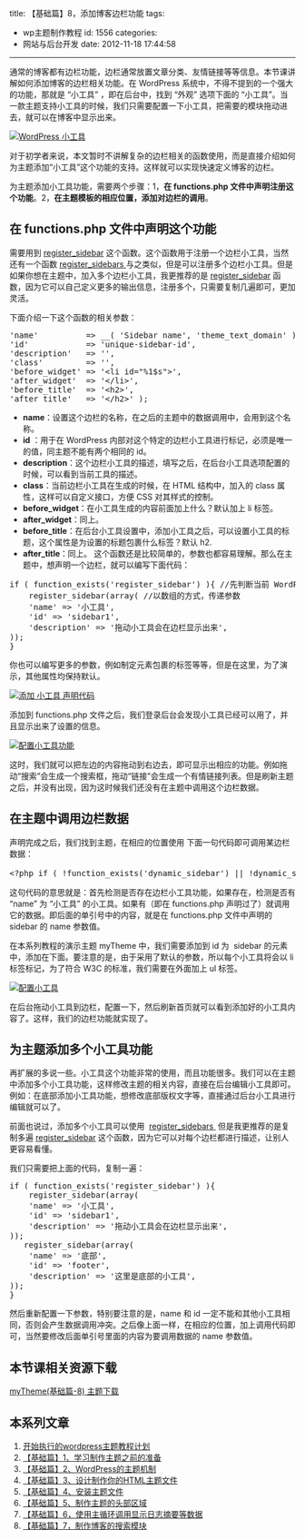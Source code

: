 title: 【基础篇】8，添加博客边栏功能
tags:
  - wp主题制作教程
id: 1556
categories:
  - 网站与后台开发
date: 2012-11-18 17:44:58
---

通常的博客都有边栏功能，边栏通常放置文章分类、友情链接等等信息。本节课讲解如何添加博客的边栏相关功能。在 WordPress 系统中，不得不提到的一个强大的功能，那就是 “小工具” ，即在后台中，找到 “外观” 选项下面的 “小工具”。当一款主题支持小工具的时候，我们只需要配置一下小工具，把需要的模块拖动进去，就可以在博客中显示出来。

[![](http://qxzm-img.b0.upaiyun.com/blog/2012/11/1556/sidebar0.png "WordPress 小工具")](http://qxzm-img.b0.upaiyun.com/blog/2012/11/1556/sidebar0.png)

对于初学者来说，本文暂时不讲解复杂的边栏相关的函数使用，而是直接介绍如何为主题添加“小工具”这个功能的支持。这样就可以实现快速定义博客的边栏。

为主题添加小工具功能，需要两个步骤：1，**在 functions.php 文件中声明注册这个功能**。2，**在主题模板的相应位置，添加对边栏的调用**。

## 在 functions.php 文件中声明这个功能

需要用到 [register_sidebar](http://codex.wordpress.org/Function_Reference/register_sidebar) 这个函数。这个函数用于注册一个边栏小工具，当然还有一个函数 [ register_sidebars ](http://codex.wordpress.org/Function_Reference/register_sidebars "Function Reference/register sidebars")与之类似，但是可以注册多个边栏小工具。但是如果你想在主题中，加入多个边栏小工具，我更推荐的是 [ register_sidebar](http://codex.wordpress.org/Function_Reference/register_sidebars "Function Reference/register sidebars") 函数，因为它可以自己定义更多的输出信息，注册多个，只需要复制几遍即可，更加灵活。

下面介绍一下这个函数的相关参数：
<pre>'name'          =&gt; __( 'Sidebar name', 'theme_text_domain' ),
'id'            =&gt; 'unique-sidebar-id',
'description'   =&gt; '',
'class'         =&gt; '',
'before_widget' =&gt; '&lt;li id="%1$s"&gt;',
'after_widget'  =&gt; '&lt;/li&gt;',
'before_title'  =&gt; '&lt;h2&gt;',
'after_title'   =&gt; '&lt;/h2&gt;' );</pre>

*   **name**：设置这个边栏的名称，在之后的主题中的数据调用中，会用到这个名称。
*   **id** ：用于在 WordPress 内部对这个特定的边栏小工具进行标记，必须是唯一的值，同主题不能有两个相同的 id。
*   **description**：这个边栏小工具的描述，填写之后，在后台小工具选项配置的时候，可以看到当前工具的描述。
*   **class**：当前边栏小工具在生成的时候，在 HTML 结构中，加入的 class 属性，这样可以自定义接口，方便 CSS 对其样式的控制。
*   **before_widget**：在小工具生成的内容前面加上什么？默认加上 li 标签。
*   **after_widget**：同上。
*   **before_title**：在后台小工具设置中，添加小工具之后，可以设置小工具的标题，这个属性是为设置的标题包裹什么标签？默认 h2.
*   **after_title**：同上。
这个函数还是比较简单的，参数也都容易理解。那么在主题中，想声明一个边栏，就可以编写下面代码：
<pre>if ( function_exists('register_sidebar') ){ //先判断当前 WordPress 是否支持边栏小工具功能
    register_sidebar(array( //以数组的方式，传递参数
    'name' =&gt; '小工具',
    'id' =&gt; 'sidebar1',
    'description' =&gt; '拖动小工具会在边栏显示出来',
));
}</pre>
你也可以编写更多的参数，例如制定元素包裹的标签等等，但是在这里，为了演示，其他属性均保持默认。

[![](http://qxzm-img.b0.upaiyun.com/blog/2012/11/1556/sidebar1.png "添加 小工具 声明代码")](http://qxzm-img.b0.upaiyun.com/blog/2012/11/1556/sidebar1.png)

添加到 functions.php 文件之后，我们登录后台会发现小工具已经可以用了，并且显示出来了设置的信息。

[![](http://qxzm-img.b0.upaiyun.com/blog/2012/11/1556/sidebar2.png "配置小工具功能")](http://qxzm-img.b0.upaiyun.com/blog/2012/11/1556/sidebar2.png)

这时，我们就可以把左边的内容拖动到右边去，即可显示出相应的功能。例如拖动“搜索”会生成一个搜索框，拖动“链接”会生成一个有情链接列表。但是刷新主题之后，并没有出现，因为这时候我们还没有在主题中调用这个边栏数据。

## 在主题中调用边栏数据

声明完成之后，我们找到主题，在相应的位置使用 下面一句代码即可调用某边栏数据：
<pre>&lt;?php if ( !function_exists('dynamic_sidebar') || !dynamic_sidebar('小工具') ) : ?&gt;&lt;?php endif; ?&gt;</pre>
这句代码的意思就是：首先检测是否存在边栏小工具功能，如果存在，检测是否有 “name” 为 “小工具” 的小工具。如果有（即在 functions.php 声明过了）就调用它的数据。即后面的单引号中的内容，就是在 functions.php 文件中声明的 sidebar 的 name 参数值。

在本系列教程的演示主题 myTheme 中，我们需要添加到 id 为  sidebar 的元素中，添加在下面。要注意的是，由于采用了默认的参数，所以每个小工具将会以 li 标签标记，为了符合 W3C 的标准，我们需要在外面加上 ul 标签。

[![](http://qxzm-img.b0.upaiyun.com/blog/2012/11/1556/sidebar3.png "配置小工具")](http://qxzm-img.b0.upaiyun.com/blog/2012/11/1556/sidebar3.png)

在后台拖动小工具到边栏，配置一下，然后刷新首页就可以看到添加好的小工具内容了。这样，我们的边栏功能就实现了。

## 为主题添加多个小工具功能

再扩展的多说一些。小工具这个功能非常的使用，而且功能很多。我们可以在主题中添加多个小工具功能，这样修改主题的相关内容，直接在后台编辑小工具即可。例如：在底部添加小工具功能，想修改底部版权文字等，直接通过后台小工具进行编辑就可以了。

前面也说过，添加多个小工具可以使用  [ register_sidebars ](http://codex.wordpress.org/Function_Reference/register_sidebars "Function Reference/register sidebars") 但是我更推荐的是复制多遍 [register_sidebar](http://codex.wordpress.org/Function_Reference/register_sidebar) 这个函数，因为它可以对每个边栏都进行描述，让别人更容易看懂。

我们只需要把上面的代码，复制一遍：
<pre>if ( function_exists('register_sidebar') ){ 
    register_sidebar(array( 
    'name' =&gt; '小工具',
    'id' =&gt; 'sidebar1',
    'description' =&gt; '拖动小工具会在边栏显示出来',
));
   register_sidebar(array( 
    'name' =&gt; '底部',
    'id' =&gt; 'footer',
    'description' =&gt; '这里是底部的小工具',
));
}</pre>
然后重新配置一下参数，特别要注意的是，name 和 id 一定不能和其他小工具相同，否则会产生数据调用冲突。之后像上面一样，在相应的位置，加上调用代码即可，当然要修改后面单引号里面的内容为要调用数据的 name 参数值。

## 本节课相关资源下载

[myTheme(基础篇-8) 主题下载](http://pan.baidu.com/share/link?shareid=133909&amp;uk=706095745)

## 本系列文章

1.  [开始执行的wordpress主题教程计划](http://www.qianxingzhem.com/post-1235.html)
2.  [【基础篇】1、学习制作主题之前的准备](http://www.qianxingzhem.com/post-1247.html)
3.  [【基础篇】2、WordPress的主题机制](http://www.qianxingzhem.com/post-1251.html)
4.  [【基础篇】3、设计制作你的HTML主题文件](http://www.qianxingzhem.com/post-1259.html)
5.  [【基础篇】4、安装主题文件](http://www.qianxingzhem.com/post-1268.html)
6.  [【基础篇】5、制作主题的头部区域](http://www.qianxingzhem.com/post-1304.html)
7.  [【基础篇】6，使用主循环调用显示日志摘要等数据](http://www.qianxingzhem.com/post-1502.html)
8.  [【基础篇】7，制作博客的搜索模块](http://www.qianxingzhem.com/post-1551.html)